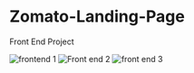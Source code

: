 # Zomato-Landing-Page
Front End Project

![frontend 1](https://github.com/Atishay0014/Zomato-Landing-Page/assets/87597443/a3362e4a-f7ac-49c3-8dba-ba24a7ebcfc8)
![Front end 2](https://github.com/Atishay0014/Zomato-Landing-Page/assets/87597443/83eedf3b-19c8-45be-9be4-6213e5c62735)
![front end 3](https://github.com/Atishay0014/Zomato-Landing-Page/assets/87597443/a920fe42-1a7e-4e3a-93ee-fa6a0ff71321)
